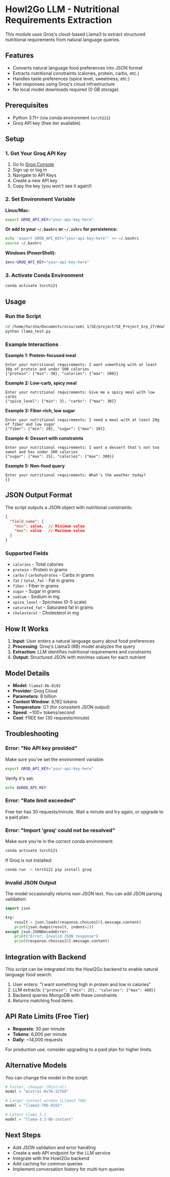# Howl2Go LLM - Nutritional Requirements Extraction

This module uses Groq's cloud-based Llama3 to extract structured nutritional requirements from natural language queries.

## Features

- Converts natural language food preferences into JSON format
- Extracts nutritional constraints (calories, protein, carbs, etc.)
- Handles taste preferences (spice level, sweetness, etc.)
- Fast responses using Groq's cloud infrastructure
- No local model downloads required (0 GB storage)

## Prerequisites

- Python 3.11+ (via conda environment `torch121`)
- Groq API key (free tier available)

## Setup

### 1. Get Your Groq API Key

1. Go to [Groq Console](https://console.groq.com/)
2. Sign up or log in
3. Navigate to API Keys
4. Create a new API key
5. Copy the key (you won't see it again!)

### 2. Set Environment Variable

**Linux/Mac:**
```bash
export GROQ_API_KEY="your-api-key-here"
```

**Or add to your `~/.bashrc` or `~/.zshrc` for persistence:**
```bash
echo 'export GROQ_API_KEY="your-api-key-here"' >> ~/.bashrc
source ~/.bashrc
```

**Windows (PowerShell):**
```powershell
$env:GROQ_API_KEY="your-api-key-here"
```

### 3. Activate Conda Environment

```bash
conda activate torch121
```

## Usage

### Run the Script

```bash
cd /home/harsha/Documents/ncsu/sem\ 1/SE/project/SE_Project_Grp_27/Howl2Go_LLM
python llama_test.py
```

### Example Interactions

**Example 1: Protein-focused meal**
```
Enter your nutritional requirements: I want something with at least 30g of protein and under 500 calories
{"protein": {"min": 30}, "calories": {"max": 500}}
```

**Example 2: Low-carb, spicy meal**
```
Enter your nutritional requirements: Give me a spicy meal with low carbs
{"spice_level": {"min": 3}, "carbs": {"max": 30}}
```

**Example 3: Fiber-rich, low sugar**
```
Enter your nutritional requirements: I need a meal with at least 20g of fiber and low sugar
{"fiber": {"min": 20}, "sugar": {"max": 10}}
```

**Example 4: Dessert with constraints**
```
Enter your nutritional requirements: I want a dessert that's not too sweet and has under 300 calories
{"sugar": {"max": 15}, "calories": {"max": 300}}
```

**Example 5: Non-food query**
```
Enter your nutritional requirements: What's the weather today?
{}
```

## JSON Output Format

The script outputs a JSON object with nutritional constraints:

```json
{
  "field_name": {
    "min": value,  // Minimum value
    "max": value   // Maximum value
  }
}
```

### Supported Fields

- `calories` - Total calories
- `protein` - Protein in grams
- `carbs` / `carbohydrates` - Carbs in grams
- `fat` / `total_fat` - Fat in grams
- `fiber` - Fiber in grams
- `sugar` - Sugar in grams
- `sodium` - Sodium in mg
- `spice_level` - Spiciness (0-5 scale)
- `saturated_fat` - Saturated fat in grams
- `cholesterol` - Cholesterol in mg

## How It Works

1. **Input**: User enters a natural language query about food preferences
2. **Processing**: Groq's Llama3 (8B) model analyzes the query
3. **Extraction**: LLM identifies nutritional requirements and constraints
4. **Output**: Structured JSON with min/max values for each nutrient

## Model Details

- **Model**: `llama3-8b-8192`
- **Provider**: Groq Cloud
- **Parameters**: 8 billion
- **Context Window**: 8,192 tokens
- **Temperature**: 0.1 (for consistent JSON output)
- **Speed**: ~100+ tokens/second
- **Cost**: FREE tier (30 requests/minute)

## Troubleshooting

### Error: "No API key provided"

Make sure you've set the environment variable:
```bash
export GROQ_API_KEY="your-api-key-here"
```

Verify it's set:
```bash
echo $GROQ_API_KEY
```

### Error: "Rate limit exceeded"

Free tier has 30 requests/minute. Wait a minute and try again, or upgrade to a paid plan.

### Error: "Import 'groq' could not be resolved"

Make sure you're in the correct conda environment:
```bash
conda activate torch121
```

If Groq is not installed:
```bash
conda run -n torch121 pip install groq
```

### Invalid JSON Output

The model occasionally returns non-JSON text. You can add JSON parsing validation:

```python
import json

try:
    result = json.loads(response.choices[0].message.content)
    print(json.dumps(result, indent=2))
except json.JSONDecodeError:
    print("Error: Invalid JSON response")
    print(response.choices[0].message.content)
```

## Integration with Backend

This script can be integrated into the Howl2Go backend to enable natural language food search:

1. User enters: "I want something high in protein and low in calories"
2. LLM extracts: `{"protein": {"min": 25}, "calories": {"max": 400}}`
3. Backend queries MongoDB with these constraints
4. Returns matching food items

## API Rate Limits (Free Tier)

- **Requests**: 30 per minute
- **Tokens**: 6,000 per minute
- **Daily**: ~14,000 requests

For production use, consider upgrading to a paid plan for higher limits.

## Alternative Models

You can change the model in the script:

```python
# Faster, cheaper (Mixtral)
model = "mixtral-8x7b-32768"

# Larger context window (Llama3 70B)
model = "llama3-70b-8192"

# Latest Llama 3.1
model = "llama-3.1-8b-instant"
```

## Next Steps

- Add JSON validation and error handling
- Create a web API endpoint for the LLM service
- Integrate with the Howl2Go backend
- Add caching for common queries
- Implement conversation history for multi-turn queries
